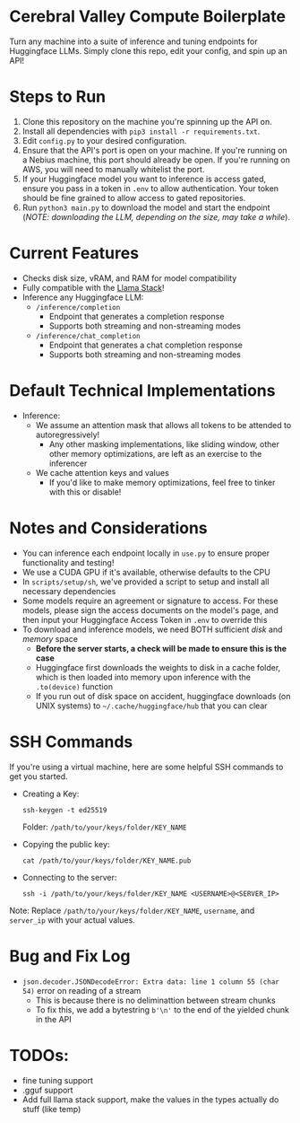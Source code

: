 # Cerebral Valley Compute Boilerplate
Turn any machine into a suite of inference and tuning endpoints for Huggingface LLMs. Simply clone this repo, edit your config, and spin up an API!

# Steps to Run
1. Clone this repository on the machine you're spinning up the API on.
2. Install all dependencies with `pip3 install -r requirements.txt`.
3. Edit `config.py` to your desired configuration.
4. Ensure that the API's port is open on your machine. If you're running on a Nebius machine, this port should already be open. If you're running on AWS, you will need to manually whitelist the port. 
5. If your Huggingface model you want to inference is access gated, ensure you pass in a token in `.env` to allow authentication. Your token should be fine grained to allow access to gated repositories.
6. Run `python3 main.py` to download the model and start the endpoint (*NOTE: downloading the LLM, depending on the size, may take a while*).

# Current Features
* Checks disk size, vRAM, and RAM for model compatibility
* Fully compatible with the [Llama Stack](https://github.com/meta-llama/llama-stack)!
* Inference any Huggingface LLM:
    * `/inference/completion`
        * Endpoint that generates a completion response
        * Supports both streaming and non-streaming modes
    * `/inference/chat_completion`
        * Endpoint that generates a chat completion response
        * Supports both streaming and non-streaming modes

# Default Technical Implementations
* Inference:
    * We assume an attention mask that allows all tokens to be attended to autoregressively!
        * Any other masking implementations, like sliding window, other other memory optimizations, are left as an exercise to the inferencer
    * We cache attention keys and values 
        * If you'd like to make memory optimizations, feel free to tinker with this or disable!

# Notes and Considerations
* You can inference each endpoint locally in `use.py` to ensure proper functionality and testing!
* We use a CUDA GPU if it's available, otherwise defaults to the CPU
* In `scripts/setup/sh`, we've provided a script to setup and install all necessary dependencies
* Some models require an agreement or signature to access. For these models, please sign the access documents on the model's page, and then input your Huggingface Access Token in `.env` to override this
* To download and inference models, we need BOTH sufficient *disk* and *memory* space
    * **Before the server starts, a check will be made to ensure this is the case**
    * Huggingface first downloads the weights to disk in a cache folder, which is then loaded into memory upon inference with the `.to(device)` function
    * If you run out of disk space on accident, huggingface downloads (on UNIX systems) to `~/.cache/huggingface/hub` that you can clear

# SSH Commands
If you're using a virtual machine, here are some helpful SSH commands to get you started.
* Creating a Key:
  ```
  ssh-keygen -t ed25519
  ```
  Folder: `/path/to/your/keys/folder/KEY_NAME`

* Copying the public key:
  ```
  cat /path/to/your/keys/folder/KEY_NAME.pub
  ```

* Connecting to the server:
  ```
  ssh -i /path/to/your/keys/folder/KEY_NAME <USERNAME>@<SERVER_IP>
  ```

Note: Replace `/path/to/your/keys/folder/KEY_NAME`, `username`, and `server_ip` with your actual values.

# Bug and Fix Log
* `json.decoder.JSONDecodeError: Extra data: line 1 column 55 (char 54)` error on reading of a stream
  * This is because there is no deliminattion between stream chunks
  * To fix this, we add a bytestring `b'\n'` to the end of the yielded chunk in the API

# TODOs:
* fine tuning support
* .gguf support
* Add full llama stack support, make the values in the types actually do stuff (like temp)
